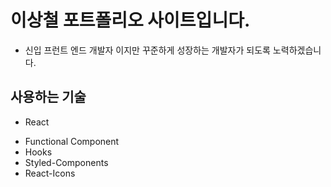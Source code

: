 # 이상철 포트폴리오 사이트입니다.

- 신입 프런트 엔드 개발자 이지만 꾸준하게 성장하는 개발자가 되도록 노력하겠습니다.

## 사용하는 기술

- React

* Functional Component
* Hooks
* Styled-Components
* React-Icons
